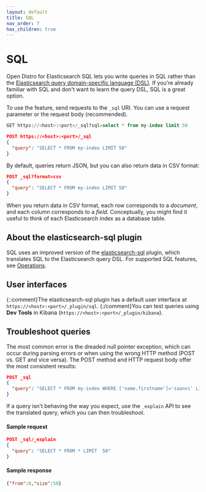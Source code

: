 ```yaml
---
layout: default
title: SQL
nav_order: 7
has_children: true
---
```


# SQL

Open Distro for Elasticsearch SQL lets you write queries in SQL rather than the [Elasticsearch query domain-specific language (DSL)](../elasticsearch/full-text). If you're already familiar with SQL and don't want to learn the query DSL, SQL is a great option.

To use the feature, send requests to the `_sql` URI. You can use a request parameter or the request body (recommended).

```sql
GET https://<host>:<port>/_sql?sql=select * from my-index limit 50
```

```json
POST https://<host>:<port>/_sql
{
  "query": "SELECT * FROM my-index LIMIT 50"
}
```

By default, queries return JSON, but you can also return data in CSV format:

```json
POST _sql?format=csv
{
  "query": "SELECT * FROM my-index LIMIT 50"
}
```

When you return data in CSV format, each row corresponds to a *document*, and each column corresponds to a *field*. Conceptually, you might find it useful to think of each Elasticsearch index as a database table.


## About the elasticsearch-sql plugin

SQL uses an improved version of the [elasticsearch-sql](https://github.com/NLPchina/elasticsearch-sql) plugin, which translates SQL to the Elasticsearch query DSL. For supported SQL features, see [Operations](operations).


## User interfaces

{::comment}The elasticsearch-sql plugin has a default user interface at `https://<host>:<port>/_plugin/sql`. {:/comment}You can test queries using **Dev Tools** in Kibana (`https://<host>:<port>/_plugin/kibana`).


## Troubleshoot queries

The most common error is the dreaded null pointer exception, which can occur during parsing errors or when using the wrong HTTP method (POST vs. GET and vice versa). The POST method and HTTP request body offer the most consistent results:

```json
POST _sql
{
  "query": "SELECT * FROM my-index WHERE ['name.firstname']='saanvi' LIMIT 5"
}
```

If a query isn't behaving the way you expect, use the `_explain` API to see the translated query, which you can then troubleshoot.


#### Sample request

```json
POST _sql/_explain
{
  "query": "SELECT * FROM * LIMIT  50"
}
```


#### Sample response

```json
{"from":0,"size":50}
```
